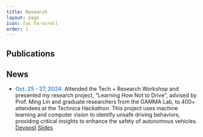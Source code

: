 ```yaml
---
title: Research
layout: page
icon: fas fa-scroll
order: 1
---
```

## Publications


## News

- <span style="color: #4a90e2;">**Oct. 25 - 27, 2024**:</span> Attended the Tech + Research Workshop and presented my research project, "Learning How Not to Drive", advised by Prof. Ming Lin and graduate researchers from the GAMMA Lab, to 400+ attendees at the Technica Hackathon. This project uses machine learning and computer vision to identify unsafe driving behaviors, providing critical insights to enhance the safety of autonomous vehicles.
[Devpost](https://devpost.com/software/navigating-the-future-predicting-human-behavior-for-avs) [Slides](https://docs.google.com/presentation/d/1tbln9eCF0y2cKs9xJYo384RgyCAekG5BIPbl8e8tWFA/edit?usp=sharing)




